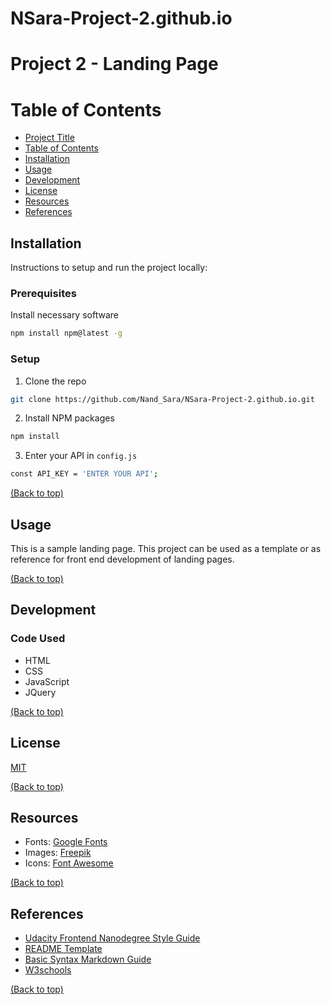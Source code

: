 # NSara-Project-2.github.io

# Project 2 - Landing Page

# Table of Contents

- [Project Title](#project-title)
- [Table of Contents](#table-of-contents)
- [Installation](#installation)
- [Usage](#usage)
- [Development](#development)
- [License](#license)
- [Resources](#resources)
- [References](#references)

## Installation

Instructions to setup and run the project locally:

### Prerequisites

Install necessary software
```sh
npm install npm@latest -g
```

### Setup

1. Clone the repo
```sh
git clone https://github.com/Nand_Sara/NSara-Project-2.github.io.git
```
2. Install NPM packages
```sh
npm install
```
3. Enter your API in `config.js`
```sh
const API_KEY = 'ENTER YOUR API';
```
[(Back to top)](#table-of-contents)

## Usage

This is a sample landing page.
This project can be used as a template or as reference for front end development of landing pages.

[(Back to top)](#table-of-contents)

## Development

### Code Used

- HTML
- CSS
- JavaScript
- JQuery

[(Back to top)](#table-of-contents)

## License
[MIT](https://opensource.org/license/mit/)

[(Back to top)](#table-of-contents)

## Resources

- Fonts: [Google Fonts](https://fonts.google.com/)
- Images: [Freepik](https://www.freepik.com/)
- Icons: [Font Awesome](https://fontawesome.com/icons)

[(Back to top)](#table-of-contents)

## References

- [Udacity Frontend Nanodegree Style Guide](http://udacity.github.io/frontend-nanodegree-styleguide/index.html)
- [README Template](https://github.com/navendu-pottekkat/awesome-readme/blob/master/README-template.md)
- [Basic Syntax Markdown Guide](https://www.markdownguide.org/basic-syntax/)
- [W3schools](https://www.w3schools.com/)

[(Back to top)](#table-of-contents)
